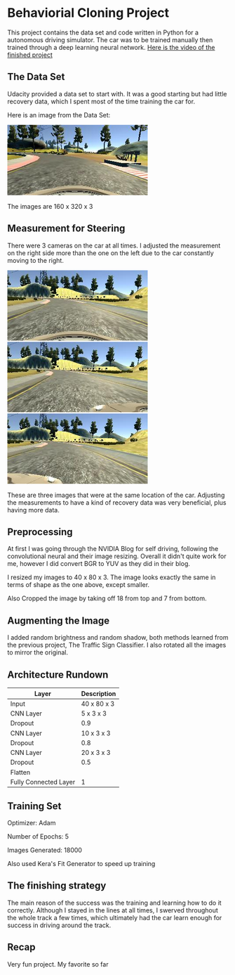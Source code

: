 # Behaviorial Cloning Project

This project contains the data set and code written in Python for a autonomous driving simulator.  The car was to be trained manually then trained through a deep learning neural network. [Here is the video of the finished project](https://youtu.be/WUrMyoc62Ro)

## The Data Set


Udacity provided a data set to start with.  It was a good starting but had little recovery data, which I spent most of the time training the car for. 

Here is an image from the Data Set:

![](https://github.com/jamestouri/Behavioral-Cloning/blob/master/img1.png)

The images are 160 x 320 x 3

## Measurement for Steering

There were 3 cameras on the car at all times.  I adjusted the measurement on the right side more than the one on the left due to the car constantly moving to the right.

![Center Image](https://github.com/jamestouri/Behavioral-Cloning/blob/master/centerimg.png)
![Left Image](https://github.com/jamestouri/Behavioral-Cloning/blob/master/leftimg.png)
![Right Image](https://github.com/jamestouri/Behavioral-Cloning/blob/master/rightimg.png)

These are three images that were at the same location of the car.  Adjusting the measurements to have a kind of recovery data was very beneficial, plus having more data. 

## Preprocessing

At first I was going through the NVIDIA Blog for self driving, following the convolutional neural and their image resizing.  Overall it didn't quite work for me, however I did convert BGR to YUV as they did in their blog.  

I resized my images to 40 x 80 x 3.  The image looks exactly the same in terms of shape as the one above, except smaller. 

Also Cropped the image by taking off 18 from top and 7 from bottom.


## Augmenting the Image

I added random brightness and random shadow, both methods learned from the previous project, The Traffic Sign Classifier. 
I also rotated all the images to mirror the original. 



## Architecture Rundown 

|Layer|Description|
|-----|-----------|
|Input|40 x 80 x 3|
|CNN Layer|5 x 3 x 3|
|Dropout|0.9|
|CNN Layer|10 x 3 x 3|
|Dropout|0.8|
|CNN Layer|20 x 3 x 3|
|Dropout|0.5|
|Flatten| |
|Fully Connected Layer|1|

## Training Set
Optimizer: Adam

Number of Epochs: 5

Images Generated: 18000

Also used Kera's Fit Generator to speed up training

## The finishing strategy

The main reason of the success was the training and learning how to do it correctly.  Although I stayed in the lines at all times, I swerved throughout the whole track a few times, which ultimately had the car learn enough for success in driving around the track. 

## Recap
Very fun project. My favorite so far



